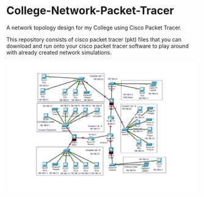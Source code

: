 # College-Network-Packet-Tracer
A network topology design for my College using Cisco Packet Tracer.

This repository consists of cisco packet tracer (pkt) files that you can download and run onto your cisco packet tracer software to play around with already created network simulations. 

![Network Topology](https://github.com/Pranay1005/A-Network-Topology-Usibg-Cisco-Packet-Tracker/blob/main/college-network-packet-tracer/college_network.png)
